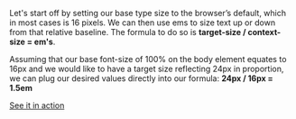 <!-- scribble-title: Proportions, Not Pixels -->
<!-- scribble-lede: An example of a scribble with a demo -->
<!-- scribble-tags: css responsive design -->
<!-- scribble-image: media/css.png -->
<!-- scribble-created: 20110801 -->
<!-- scribble-modified: 20110801 -->
<!-- scribble-publish: 1 -->

Let's start off by setting our base type size to the browser’s default, which in most cases is 16 pixels. We can then use ems to size text up or down from that relative baseline. The formula to do so is **target-size / context-size = em's**.

Assuming that our base font-size of 100% on the body element equates to 16px and we would like to have a target size reflecting 24px in proportion, we can plug our desired values directly into our formula: **24px / 16px = 1.5em**
<!-- scribble-snippet: snippets/styles.css -->
<!-- scribble-snippet: snippets/markup.html -->

[See it in action](demo/)